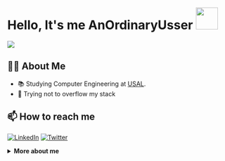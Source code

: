 # Hello, It's me AnOrdinaryUsser <img src ="https://i.stack.imgur.com/e8nZC.gif" width=50>

<img src="https://d1vq4hxutb7n2b.cloudfront.net/system/files/5464be/25342b82b69f000b5c/w_196.95238095238096,dpr_2.625/pjpjdabomb_4u2cGIFSconstruction.gif">

## 👨‍💻 About Me
- 📚 Studying Computer Engineering at [USAL](https://usal.es/).
- 💬 Trying not to overflow my stack

## 📫 How to reach me

[![LinkedIn](https://img.shields.io/badge/LinkedIn-0077B5?style=for-the-badge&logo=linkedin&logoColor=white&color=0077b5)](https://www.linkedin.com/in/sergiiiogarciagonzalez/)
[![Twitter](https://img.shields.io/badge/Twitter-1ca0f1?style=for-the-badge&logo=twitter&logoColor=white&color=1DA1F2)](https://twitter.com/Sergiiio__)

  <details>
    <summary>
    <strong>More about me</strong>
    </summary>
    <br>
    <img height="137.3px" src="https://github-readme-stats.vercel.app/api?username=anordinaryusser&hide_title=true&hide_border=true&show_icons=true&include_all_commits=true&count_private=true&line_height=25&0c0c0d&text_color=141414"/> 
    <img height="137.3px" src="https://github-readme-stats.vercel.app/api/top-langs/?username=anordinaryusser&bg_color=fafafa&hide_border=true&line_height=25&hide_title=true&text_color=141414"/>



</details>
